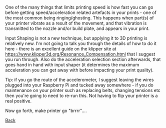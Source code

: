 One of the many things that limits printing speed is how fast you can go before getting speed/acceleration related artefacts in your prints - one of the most common being ringing/ghosting. This happens when part(s) of your printer vibrate as a result of the movement, and that vibration is transmitted to the nozzle and/or build plate, and appears in your print.

Input Shaping is not a new technique, but applying it to 3D printing is relatively new. I'm not going to talk you through the details of how to do it here - there is an excellent guide on the klipper site at https://www.klipper3d.org/Resonance_Compensation.html that I suggest you run through. Also do the acceleration selection section afterwards, that goes hand in hand with input shaper (it determines the maximum acceleration you can get away with before impacting your print quality).

Tip: if you go the route of the accelerometer, I suggest leaving the wires plugged into your Raspberry Pi and tucked away somewhere - if you do maintenance on your printer such as replacing belts, changing tensions etc then you're going to need to re-run this. Not having to flip your printer is a real positive.

Now go forth, make printer go "brrrr"....

[Back](README.md)